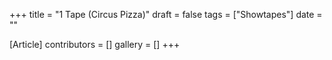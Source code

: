 +++
title = "1 Tape (Circus Pizza)"
draft = false
tags = ["Showtapes"]
date = ""

[Article]
contributors = []
gallery = []
+++
